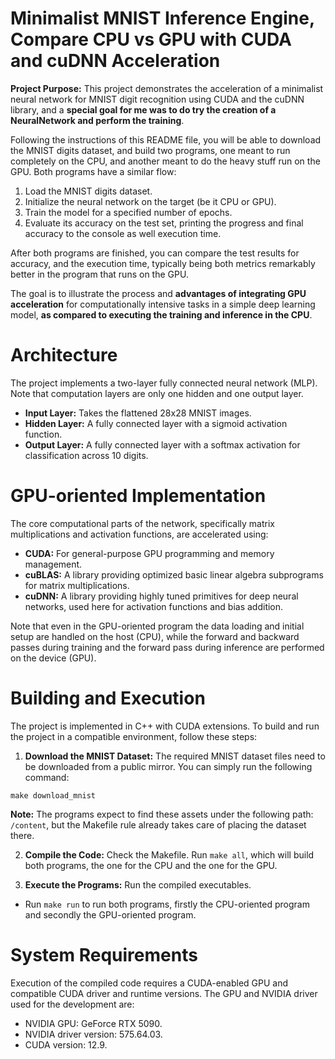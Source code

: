 # Minimalist MNIST Inference Engine, Compare CPU vs GPU with CUDA and cuDNN Acceleration
**Project Purpose:** This project demonstrates the acceleration of a minimalist neural network for MNIST digit recognition using CUDA and the cuDNN library, and a **special goal for me was to do try the creation of a NeuralNetwork and perform the training**.

Following the instructions of this README file, you will be able to download the MNIST digits dataset, and build two programs, one meant to run completely on the CPU, and another meant to do the heavy stuff run on the GPU. Both programs have a similar flow:
1. Load the MNIST digits dataset.
2. Initialize the neural network on the target (be it CPU or GPU).
3. Train the model for a specified number of epochs.
4. Evaluate its accuracy on the test set, printing the progress and final accuracy to the console as well execution time.

After both programs are finished, you can compare the test results for accuracy, and the execution time, typically being both metrics remarkably better in the program that runs on the GPU.  

The goal is to illustrate the process and **advantages of integrating GPU acceleration** for computationally intensive tasks in a simple deep learning model, **as compared to executing the training and inference in the CPU**.

# Architecture
The project implements a two-layer fully connected neural network (MLP).
Note that computation layers are only one hidden and one output layer.

* **Input Layer:** Takes the flattened 28x28 MNIST images.
* **Hidden Layer:** A fully connected layer with a sigmoid activation function.
* **Output Layer:** A fully connected layer with a softmax activation for classification across 10 digits.

# GPU-oriented Implementation
The core computational parts of the network, specifically matrix multiplications and activation functions, are accelerated using:
* **CUDA:** For general-purpose GPU programming and memory management.
* **cuBLAS:** A library providing optimized basic linear algebra subprograms for matrix multiplications.
* **cuDNN:** A library providing highly tuned primitives for deep neural networks, used here for activation functions and bias addition.

Note that even in the GPU-oriented program the data loading and initial setup are handled on the host (CPU), while the forward and backward passes during training and the forward pass during inference are performed on the device (GPU).

# Building and Execution
The project is implemented in C++ with CUDA extensions. To build and run the project in a compatible environment, follow these steps:

1. **Download the MNIST Dataset:** The required MNIST dataset files need to be downloaded from a public mirror. You can simply run the following command:
```
make download_mnist
```

**Note:** The programs expect to find these assets under the following path: `/content`, but the Makefile rule already takes care of placing the dataset there.

2. **Compile the Code:**
Check the Makefile.
Run `make all`, which will build both programs, the one for the CPU and the one for the GPU.

3. **Execute the Programs:**
Run the compiled executables.
- Run `make run` to run both programs, firstly the CPU-oriented program and secondly the GPU-oriented program.

# System Requirements
Execution of the compiled code requires a CUDA-enabled GPU and compatible CUDA driver and runtime versions.
The GPU and NVIDIA driver used for the development are:
- NVIDIA GPU: GeForce RTX 5090.
- NVIDIA driver version: 575.64.03.
- CUDA version: 12.9.